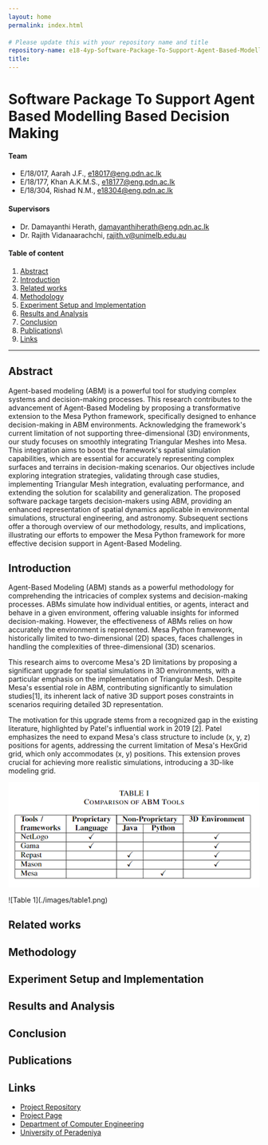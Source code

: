 ```yaml
---
layout: home
permalink: index.html

# Please update this with your repository name and title
repository-name: e18-4yp-Software-Package-To-Support-Agent-Based-Modelling-Based-Decision-Making
title:
---
```


[comment]: # "This is the standard layout for the project, but you can clean this and use your own template"

# Software Package To Support Agent Based Modelling Based Decision Making

#### Team

-  E/18/017, Aarah J.F., [e18017@eng.pdn.ac.lk](mailto:e18017@eng.pdn.ac.lk)
-  E/18/177, Khan A.K.M.S., [e18177@eng.pdn.ac.lk](mailto:e18177@eng.pdn.ac.lk)
-  E/18/304, Rishad N.M., [e18304@eng.pdn.ac.lk](mailto:e18304@eng.pdn.ac.lk)

#### Supervisors

- Dr. Damayanthi Herath, [damayanthiherath@eng.pdn.ac.lk](mailto:damayanthiherath@eng.pdn.ac.lk)
- Dr. Rajith Vidanaarachchi, [rajith.v@unimelb.edu.au](mailto:rajith.v@unimelb.edu.au)

#### Table of content

1. [Abstract](#abstract)
2. [Introduction](#introduction)
3. [Related works](#related-works)
4. [Methodology](#methodology)
5. [Experiment Setup and Implementation](#experiment-setup-and-implementation)
6. [Results and Analysis](#results-and-analysis)
7. [Conclusion](#conclusion)
8. [Publications](#publications)\
9. [Links](#links)

---

<!-- 
DELETE THIS SAMPLE before publishing to GitHub Pages !!!
This is a sample image, to show how to add images to your page. To learn more options, please refer [this](https://projects.ce.pdn.ac.lk/docs/faq/how-to-add-an-image/)
![Sample Image](./images/sample.png) 
-->


## Abstract
Agent-based modeling (ABM) is a powerful tool for studying complex systems and decision-making processes. This research contributes to the advancement of Agent-Based Modeling by proposing a transformative extension to the Mesa Python framework, specifically designed to enhance decision-making in ABM environments. Acknowledging the framework's current limitation of not supporting three-dimensional (3D) environments, our study focuses on smoothly integrating Triangular Meshes into Mesa. This integration aims to boost the framework's spatial simulation capabilities, which are essential for accurately representing complex surfaces and terrains in decision-making scenarios. Our objectives include exploring integration strategies, validating through case studies, implementing Triangular Mesh integration, evaluating performance, and extending the solution for scalability and generalization. The proposed software package targets decision-makers using ABM, providing an enhanced representation of spatial dynamics applicable in environmental simulations, structural engineering, and astronomy. Subsequent sections offer a thorough overview of our methodology, results, and implications, illustrating our efforts to empower the Mesa Python framework for more effective decision support in Agent-Based Modeling.

## Introduction
Agent-Based Modeling (ABM) stands as a powerful methodology for comprehending the intricacies of complex systems and decision-making processes. ABMs simulate how individual entities, or agents, interact and behave in a given environment, offering valuable insights for informed decision-making. However, the effectiveness of ABMs relies on how accurately the environment is represented. Mesa Python framework, historically limited to two-dimensional (2D) spaces, faces challenges in handling the complexities of three-dimensional (3D) scenarios.

This research aims to overcome Mesa's 2D limitations by proposing a significant upgrade for spatial simulations in 3D environments, with a particular emphasis on the implementation of Triangular Mesh. Despite Mesa's essential role in ABM, contributing significantly to simulation studies[1], its inherent lack of native 3D support poses constraints in scenarios requiring detailed 3D representation.

The motivation for this upgrade stems from a recognized gap in the existing literature, highlighted by Patel's influential work in 2019 [2]. Patel emphasizes the need to expand Mesa's class structure to include (x, y, z) positions for agents, addressing the current limitation of Mesa's HexGrid grid, which only accommodates (x, y) positions. This extension proves crucial for achieving more realistic simulations, introducing a 3D-like modeling grid.

<p><img src="images/table1.png" width="700" /></p>
![Table 1](./images/table1.png)

## Related works

## Methodology

## Experiment Setup and Implementation

## Results and Analysis

## Conclusion

## Publications
[//]: # "Note: Uncomment each once you uploaded the files to the repository"

<!-- 1. [Semester 7 report](./) -->
<!-- 2. [Semester 7 slides](./) -->
<!-- 3. [Semester 8 report](./) -->
<!-- 4. [Semester 8 slides](./) -->
<!-- 5. Author 1, Author 2 and Author 3 "Research paper title" (2021). [PDF](./). -->

## Links

[//]: # ( NOTE: EDIT THIS LINKS WITH YOUR REPO DETAILS )

- [Project Repository](https://github.com/cepdnaclk/repository-name)
- [Project Page](https://cepdnaclk.github.io/repository-name)
- [Department of Computer Engineering](http://www.ce.pdn.ac.lk/)
- [University of Peradeniya](https://eng.pdn.ac.lk/)

[//]: # "Please refer this to learn more about Markdown syntax"
[//]: # "https://github.com/adam-p/markdown-here/wiki/Markdown-Cheatsheet"
